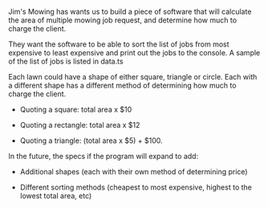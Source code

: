 Jim's Mowing has wants us to build a piece of software that will calculate the area of multiple mowing job request, and determine how much to charge the client.

They want the software to be able to sort the list of jobs from most expensive to least expensive and print out the jobs to the console. A sample of the list of jobs is listed in data.ts

Each lawn could have a shape of either square, triangle or circle. Each with a different shape has a different method of determining how much to charge the client.


- Quoting a square: total area x $10

- Quoting a rectangle: total area x $12

- Quoting a triangle: (total area x $5) + $100.



In the future, the specs if the program will expand to add:

- Additional shapes (each with their own method of determining price)

- Different sorting methods (cheapest to most expensive, highest to the lowest total area, etc)

